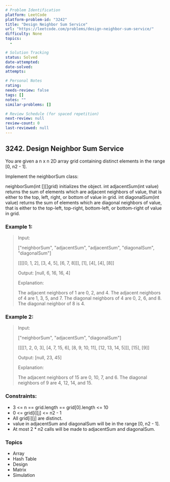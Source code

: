 ```yaml
---
# Problem Identification
platform: LeetCode
platform-problem-id: "3242"
title: "Design Neighbor Sum Service"
url: "https://leetcode.com/problems/design-neighbor-sum-service/"
difficulty: None
topics:
  -

# Solution Tracking
status: Solved
date-attempted:
date-solved:
attempts:

# Personal Notes
rating:
needs-review: false
tags: []
notes: ""
similar-problems: []

# Review Schedule (for spaced repetition)
next-review: null
review-count: 0
last-reviewed: null
---
```


## 3242. Design Neighbor Sum Service
You are given a n x n 2D array grid containing distinct elements in the range [0, n2 - 1].

Implement the neighborSum class:

neighborSum(int [][]grid) initializes the object.
int adjacentSum(int value) returns the sum of elements which are adjacent neighbors of value, that is either to the top, left, right, or bottom of value in grid.
int diagonalSum(int value) returns the sum of elements which are diagonal neighbors of value, that is either to the top-left, top-right, bottom-left, or bottom-right of value in grid.


### Example 1:

> Input:
> 
> ["neighborSum", "adjacentSum", "adjacentSum", "diagonalSum", "diagonalSum"]
> 
> [[[[0, 1, 2], [3, 4, 5], [6, 7, 8]]], [1], [4], [4], [8]]
> 
> Output: [null, 6, 16, 16, 4]
> 
> Explanation:
> 
> 
> 
> The adjacent neighbors of 1 are 0, 2, and 4.
> The adjacent neighbors of 4 are 1, 3, 5, and 7.
> The diagonal neighbors of 4 are 0, 2, 6, and 8.
> The diagonal neighbor of 8 is 4.

### Example 2:

> Input:
> 
> ["neighborSum", "adjacentSum", "diagonalSum"]
> 
> [[[[1, 2, 0, 3], [4, 7, 15, 6], [8, 9, 10, 11], [12, 13, 14, 5]]], [15], [9]]
> 
> Output: [null, 23, 45]
> 
> Explanation:
> 
> The adjacent neighbors of 15 are 0, 10, 7, and 6.
> The diagonal neighbors of 9 are 4, 12, 14, and 15.
 

### Constraints:

- 3 <= n == grid.length == grid[0].length <= 10
- 0 <= grid[i][j] <= n2 - 1
- All grid[i][j] are distinct.
- value in adjacentSum and diagonalSum will be in the range [0, n2 - 1].
- At most 2 * n2 calls will be made to adjacentSum and diagonalSum.

### Topics

- Array
- Hash Table
- Design
- Matrix
- Simulation
